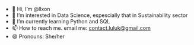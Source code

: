 - 👋 Hi, I’m @llxon
- 👀 I’m interested in Data Science, espescially that in Sustainability sector
- 🌱 I’m currently learning Python and SQL
- 📫 How to reach me. email me: contact.luluk@gmail.com
- 😄 Pronouns: She/her

<!---
llxon/llxon is a ✨ special ✨ repository because its `README.md` (this file) appears on your GitHub profile.
You can click the Preview link to take a look at your changes.
--->
